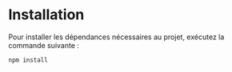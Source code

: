 # Installation  

Pour installer les dépendances nécessaires au projet, exécutez la commande suivante :  

```
npm install
